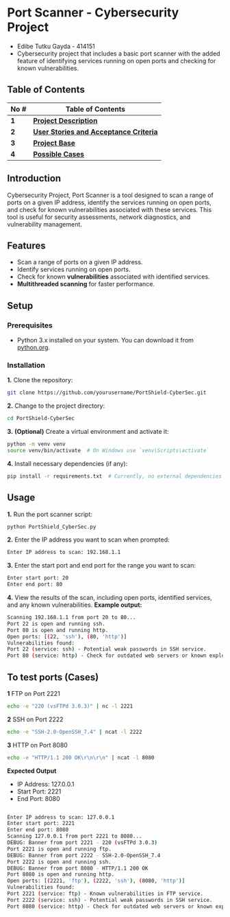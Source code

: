 #  Port Scanner - Cybersecurity Project

- Edibe Tutku Gayda - 414151
- Cybersecurity project that includes a basic port scanner with the added feature of identifying services running on open ports and checking for known vulnerabilities.


## Table of Contents

| No # | Table of Contents                                                                   |
| --- | ----------------------------------------------------------------------- |
| **1**   | [**Project Description**](https://github.com/Etutku/PortShield_CyberSecurity/blob/main/README.md) |
| **2**   | [**User Stories and Acceptance Criteria**](https://github.com/xkyleann/PortShield_CyberSec/blob/main/PortShield_Documentation.xlsx) |
| **3**   | [**Project Base**](https://github.com/Etutku/PortShield_CyberSecurity/blob/main/PortShield_CyberSec.py) |
| **4**   | [**Possible Cases**](https://github.com/xkyleann/PortShield_CyberSec/blob/main/PossibleCases.md) |



## Introduction

Cybersecurity Project, Port Scanner is a tool designed to scan a range of ports on a given IP address, identify the services running on open ports, and check for known vulnerabilities associated with these services. This tool is useful for security assessments, network diagnostics, and vulnerability management.

## Features

- Scan a range of ports on a given IP address.
- Identify services running on open ports.
- Check for known **vulnerabilities** associated with identified services.
- **Multithreaded scanning** for faster performance.

## Setup

### Prerequisites

- Python 3.x installed on your system. You can download it from [python.org](https://www.python.org/).

### Installation
**1.** Clone the repository:

```bash
git clone https://github.com/yourusername/PortShield-CyberSec.git
```

**2.** Change to the project directory:
```bash
cd PortShield-CyberSec
```

**3.** **(Optional)** Create a virtual environment and activate it:

```bash
python -m venv venv
source venv/bin/activate  # On Windows use `venv\Scripts\activate`
```

**4.** Install necessary dependencies (if any):

```bash
pip install -r requirements.txt  # Currently, no external dependencies are required
```

## Usage
**1.** Run the port scanner script:
```bash
python PortShield_CyberSec.py
```

**2.** Enter the IP address you want to scan when prompted:
```bash
Enter IP address to scan: 192.168.1.1
```

**3.** Enter the start port and end port for the range you want to scan:
```bash
Enter start port: 20
Enter end port: 80
```

**4.** View the results of the scan, including open ports, identified services, and any known vulnerabilities. **Example output:**
```bash
Scanning 192.168.1.1 from port 20 to 80...
Port 22 is open and running ssh.
Port 80 is open and running http.
Open ports: [(22, 'ssh'), (80, 'http')]
Vulnerabilities found:
Port 22 (service: ssh) - Potential weak passwords in SSH service.
Port 80 (service: http) - Check for outdated web servers or known exploits.
```

## To test ports (Cases)

**1** FTP on Port 2221
```bash
echo -e "220 (vsFTPd 3.0.3)" | nc -l 2221
```

**2** SSH on Port 2222
```bash
echo -e "SSH-2.0-OpenSSH_7.4" | ncat -l 2222
```

**3** HTTP on Port 8080
```bash
echo -e "HTTP/1.1 200 OK\r\n\r\n" | ncat -l 8080 
```

**Expected Output** 
- IP Address: 127.0.0.1
- Start Port: 2221
- End Port: 8080

```bash

Enter IP address to scan: 127.0.0.1
Enter start port: 2221
Enter end port: 8080
Scanning 127.0.0.1 from port 2221 to 8080...
DEBUG: Banner from port 2221 - 220 (vsFTPd 3.0.3)
Port 2221 is open and running ftp.
DEBUG: Banner from port 2222 - SSH-2.0-OpenSSH_7.4
Port 2222 is open and running ssh.
DEBUG: Banner from port 8080 - HTTP/1.1 200 OK
Port 8080 is open and running http.
Open ports: [(2221, 'ftp'), (2222, 'ssh'), (8080, 'http')]
Vulnerabilities found:
Port 2221 (service: ftp) - Known vulnerabilities in FTP service.
Port 2222 (service: ssh) - Potential weak passwords in SSH service.
Port 8080 (service: http) - Check for outdated web servers or known exploits.
```


